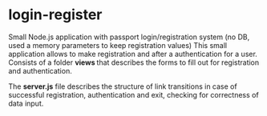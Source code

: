# login-register
Small Node.js application with passport login/registration system (no DB, used a memory parameters to keep registration values)
This small application allows to make registration and after a authentication for a user. Consists of a folder <b> views </b> that describes the forms to fill out for registration and authentication.


  The <b>server.js</b> file describes the structure of link transitions in case of successful registration, authentication and exit, checking for correctness of data input.
